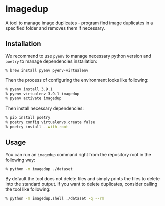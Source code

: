 # Imagedup

A tool to manage image duplicates - program find image duplicates in a specified folder
and removes them if necessary.

## Installation

We recommend to use `pyenv` to manage necessary python version and `poetry` to manage
dependencies installation:
```sh
% brew install pyenv pyenv-virtualenv
```

Then the process of configuring the environment looks like following:
```sh
% pyenv install 3.9.1
% pyenv virtualenv 3.9.1 imagedup
% pyenv activate imagedup
```

Then install necessary dependencies:
```sh
% pip install poetry
% poetry config virtualenvs.create false
% poetry install --with-root
```

## Usage

You can run an `imagedup` command right from the repository root in the following way:
```sh
% python -m imagedup ./dataset
```

By default the tool does not delete files and simply prints the files to delete into
the standard output. If you want to delete duplicates, consider calling the tool like
following:
```sh
% python -m imagedup.shell ./dataset -q --rm
```
